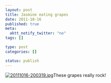 ```yaml
--- 
layout: post
title: Jasmine eating grapes
date: 2011-10-16
published: true
meta: 
  aktt_notify_twitter: "no"
tags: []

type: post
categories: []

status: publish
---
```

[![20111016-200319.jpg](http://media.eick.us/2011/10/20111016-200319.jpg)](http://media.eick.us/2011/10/20111016-200319.jpg)These grapes really rock!
